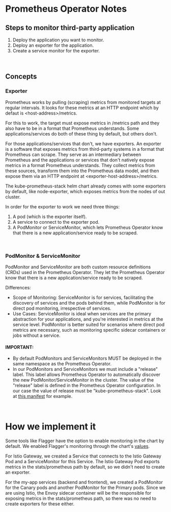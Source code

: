 # Prometheus Operator Notes

## Steps to monitor third-party application 
1. Deploy the application you want to monitor.
2. Deploy an exporter for the application.
3. Create a service monitor for the exporter.

</br>

## Concepts

### Exporter
Prometheus works by pulling (scraping) metrics from monitored targets at regular intervals. It looks for these metrics at an HTTP endpoint which by defaut is <host-address\>/metrics. 

For this to work, the target must expose metrics in /metrics path and they also have to be in a format that Prometheus understands. Some applications/services do both of these thing by default, but others don't.

For those applications/services that don't, we have exporters. An exporter is a software that exposes metrics from third-party systems in a format that Prometheus can scrape. They serve as an intermediary between Prometheus and the applications or services that don't natively expose metrics in a format Prometheus understands. They collect metrics from these sources, transform them into the Prometheus data model, and then expose them via an HTTP endpoint at <exporter-host-address\>/metrics.

The kube-prometheus-stack helm chart already comes with some exporters by default, like node-exporter, which exposes metrics from the nodes of out cluster.

In order for the exporter to work we need three things:
1. A pod (which is the exporter itself).
2. A service to connect to the exporter pod.
3. A PodMonitor or ServiceMonitor, which lets Prometheus Operator know that there is a new application/service ready to be scraped.
</br>

### PodMonitor & ServiceMonitor
PodMonitor and ServiceMonitor are both custom resource definitions (CRDs) used in the Prometheus Operator. They let the Prometheus Operator know that there is a new application/service ready to be scraped.

Differences:
- Scope of Monitoring: ServiceMonitor is for services, facilitating the discovery of services and the pods behind them, while PodMonitor is for direct pod monitoring, irrespective of services.
- Use Cases: ServiceMonitor is ideal when services are the primary abstraction for your applications, and you're interested in metrics at the service level. PodMonitor is better suited for scenarios where direct pod metrics are necessary, such as monitoring specific sidecar containers or jobs without a service.

#### IMPORTANT:
- By default PodMonitors and ServiceMonitors MUST be deployed in the same namespace as the Prometheus Operator.
- In our PodMonitors and ServiceMonitors we must include a "release" label. This label allows Prometheus Operator to automatically discover the new PodMonitor/ServiceMonitor in the cluster. The value of the "release" label is defined in the Prometheus Operator configuration. In our case the value of release must be "kube-prometheus-stack". Look at [this manifest](/helm/infra/service-mesh/istio-gateway/templates/custom-templates/servicemonitor.yaml) for example.

</br>

# How we implement it

Some tools like Flagger have the option to enable monitoring in the chart by default. We enabled Flagger's monitoring through the chart's [values](/helm/infra/service-mesh/flagger/values-custom.yaml).

For Istio Gateway, we created a Service that connects to the Istio Gateway Pod and a ServiceMonitor for this Service. The Istio Gateway Pod exports metrics in the stats/prometheus path by default, so we didn't need to create an exporter.

For the my-app services (backend and frontend), we created a PodMonitor for the Canary pods and another PodMonitor for the Primary pods. Since we are using Istio, the Envoy sidecar container will be the responsible for exposing metrics in the stats/prometheus path, so there was no need to create exporters for these either.
